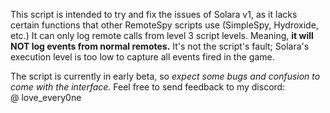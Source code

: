 This script is intended to try and fix the issues of Solara v1, as it lacks certain functions that other RemoteSpy scripts use (SimpleSpy, Hydroxide, etc.)
It can only log remote calls from level 3 script levels. Meaning, **it will NOT log events from normal remotes.** It's not the script's fault; Solara's execution level is too low to capture all events fired in the game.

The script is currently in early beta, so _expect some bugs and confusion to come with the interface._
Feel free to send feedback to my discord:  
@ love_every0ne
